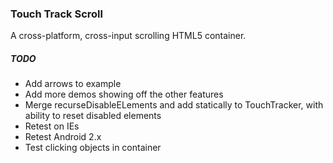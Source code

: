 ### Touch Track Scroll
A cross-platform, cross-input scrolling HTML5 container.
##### TODO
* Add arrows to example
* Add more demos showing off the other features
* Merge recurseDisableELements and add statically to TouchTracker, with ability to reset disabled elements
* Retest on IEs
* Retest Android 2.x
* Test clicking objects in container